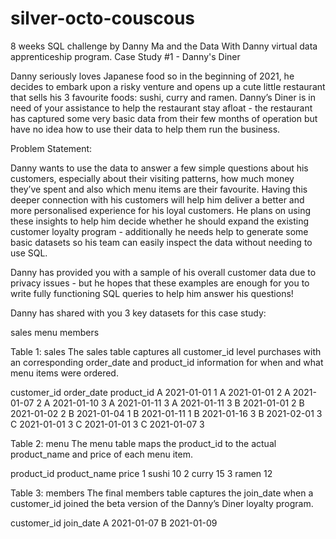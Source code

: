 # silver-octo-couscous
8 weeks SQL challenge by Danny Ma and the Data With Danny virtual data apprenticeship program.
Case Study #1 - Danny's Diner

Danny seriously loves Japanese food so in the beginning of 2021, he decides to embark upon a risky venture and opens up a cute little restaurant that sells his 3 favourite foods: sushi, curry and ramen.
Danny’s Diner is in need of your assistance to help the restaurant stay afloat - the restaurant has captured some very basic data from their few months of operation but have no idea how to use their data to help them run the business.

Problem Statement:

Danny wants to use the data to answer a few simple questions about his customers, especially about their visiting patterns, how much money they’ve spent and also which menu items are their favourite. Having this deeper connection with his customers will help him deliver a better and more personalised experience for his loyal customers.
He plans on using these insights to help him decide whether he should expand the existing customer loyalty program - additionally he needs help to generate some basic datasets so his team can easily inspect the data without needing to use SQL.

Danny has provided you with a sample of his overall customer data due to privacy issues - but he hopes that these examples are enough for you to write fully functioning SQL queries to help him answer his questions!

Danny has shared with you 3 key datasets for this case study:

sales
menu
members

Table 1: sales
The sales table captures all customer_id level purchases with an corresponding order_date and product_id information for when and what menu items were ordered.

customer_id 	order_date	product_id
A	           2021-01-01	1
A	           2021-01-01	2
A	           2021-01-07	2
A          	 2021-01-10	3
A	           2021-01-11	3
A	           2021-01-11	3
B	           2021-01-01	2
B	           2021-01-02	2
B	           2021-01-04	1
B	           2021-01-11	1
B	           2021-01-16	3
B	           2021-02-01	3
C	           2021-01-01	3
C	           2021-01-01	3
C	           2021-01-07	3

Table 2: menu
The menu table maps the product_id to the actual product_name and price of each menu item.

product_id	product_name	price
1	           sushi        	10
2	           curry	        15
3	           ramen	        12


Table 3: members
The final members table captures the join_date when a customer_id joined the beta version of the Danny’s Diner loyalty program.

customer_id	 join_date
A         	 2021-01-07
B         	 2021-01-09

 
